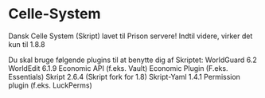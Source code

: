 # Celle-System
Dansk Celle System (Skript) lavet til Prison servere!
Indtil videre, virker det kun til 1.8.8


Du skal bruge følgende plugins til at benytte dig af Skriptet:
WorldGuard 6.2
WorldEdit 6.1.9
Economic API (f.eks. Vault)
Economic Plugin (F.eks. Essentials)
Skript 2.6.4 (Skript fork for 1.8)
Skript-Yaml 1.4.1
Permission plugin (f.eks. LuckPerms)


